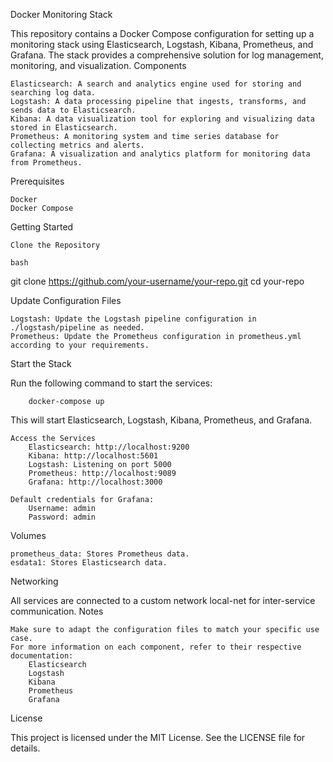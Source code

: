 Docker Monitoring Stack

This repository contains a Docker Compose configuration for setting up a monitoring stack using Elasticsearch, Logstash, Kibana, Prometheus, and Grafana. The stack provides a comprehensive solution for log management, monitoring, and visualization.
Components

    Elasticsearch: A search and analytics engine used for storing and searching log data.
    Logstash: A data processing pipeline that ingests, transforms, and sends data to Elasticsearch.
    Kibana: A data visualization tool for exploring and visualizing data stored in Elasticsearch.
    Prometheus: A monitoring system and time series database for collecting metrics and alerts.
    Grafana: A visualization and analytics platform for monitoring data from Prometheus.

Prerequisites

    Docker
    Docker Compose

Getting Started

    Clone the Repository

    bash

git clone https://github.com/your-username/your-repo.git
cd your-repo

Update Configuration Files

    Logstash: Update the Logstash pipeline configuration in ./logstash/pipeline as needed.
    Prometheus: Update the Prometheus configuration in prometheus.yml according to your requirements.

Start the Stack

Run the following command to start the services:

``` shell
    docker-compose up
```
This will start Elasticsearch, Logstash, Kibana, Prometheus, and Grafana.

    Access the Services
        Elasticsearch: http://localhost:9200
        Kibana: http://localhost:5601
        Logstash: Listening on port 5000
        Prometheus: http://localhost:9089
        Grafana: http://localhost:3000

    Default credentials for Grafana:
        Username: admin
        Password: admin

Volumes

    prometheus_data: Stores Prometheus data.
    esdata1: Stores Elasticsearch data.

Networking

All services are connected to a custom network local-net for inter-service communication.
Notes

    Make sure to adapt the configuration files to match your specific use case.
    For more information on each component, refer to their respective documentation:
        Elasticsearch
        Logstash
        Kibana
        Prometheus
        Grafana

License

This project is licensed under the MIT License. See the LICENSE file for details.